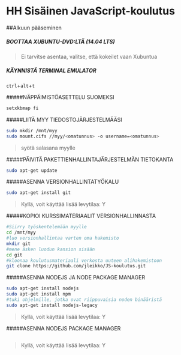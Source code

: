# HH Sisäinen JavaScript-koulutus

##Alkuun pääseminen

##### BOOTTAA XUBUNTU-DVD:LTÄ (14.04 LTS)
> Ei tarvitse asentaa, valitse, että kokeilet vaan Xubuntua

##### KÄYNNISTÄ TERMINAL EMULATOR
`ctrl`+`alt`+`t`

#####NÄPPÄIMISTÖASETTELU SUOMEKSI
```sh
setxkbmap fi
```
#####LIITÄ MYY TIEDOSTOJÄRJESTELMÄÄSI
```sh
sudo mkdir /mnt/myy
sudo mount.cifs //myy/<omatunnus> -o username=<omatunnus>
```
> syötä salasana myylle

#####PÄIVITÄ PAKETTIENHALLINTAJÄRJESTELMÄN TIETOKANTA
```sh
sudo apt-get update
```

#####ASENNA VERSIONHALLINTATYÖKALU
```sh
sudo apt-get install git
```
> Kyllä, voit käyttää lisää levytilaa: Y

#####KOPIOI KURSSIMATERIAALIT VERSIONHALLINNASTA
```sh
#Siirry työskentelemään myylle
cd /mnt/myy
#luo versionhallintaa varten oma hakemisto
mkdir git
#mene äsken luodun kansion sisään
cd git
#kloonaa koulutusmateriaali verkosta uuteen alihakemistoon
git clone https://github.com/jleikko/JS-koulutus.git
```

#####ASENNA NODEJS JA NODE PACKAGE MANAGER
```sh
sudo apt-get install nodejs
sudo apt-get install npm
#tuki ohjelmille, jotka ovat riippuvaisia noden binääristä
sudo apt-get install nodejs-legacy
```
> Kyllä, voit käyttää lisää levytilaa: Y

#####ASENNA NODEJS PACKAGE MANAGER
```

```
> Kyllä, voit käyttää lisää levytilaa: Y

